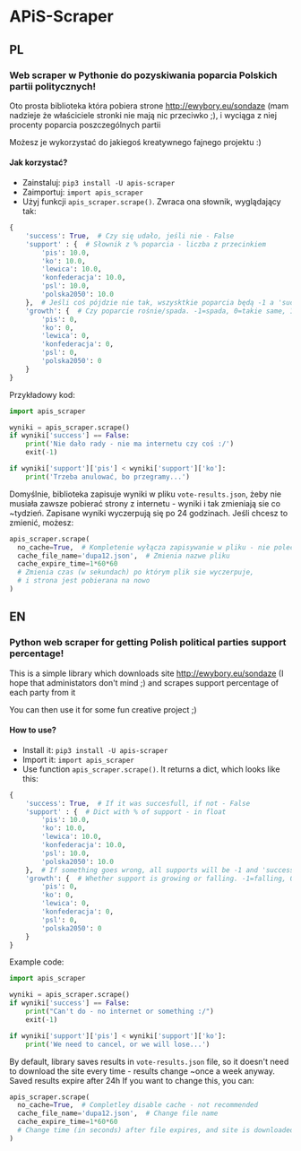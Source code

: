 # APiS-Scraper
## PL
### Web scraper w Pythonie do pozyskiwania poparcia Polskich partii politycznych!
Oto prosta biblioteka która pobiera strone http://ewybory.eu/sondaze (mam nadzieje że właściciele stronki nie mają nic przeciwko ;), i wyciąga z niej procenty poparcia poszczególnych partii

Możesz je wykorzystać do jakiegoś kreatywnego fajnego projektu :)

#### Jak korzystać?
 - Zainstaluj: `pip3 install -U apis-scraper`
 - Zaimportuj: `import apis_scraper`
 - Użyj funkcji `apis_scraper.scrape()`. Zwraca ona słownik, wyglądający tak:
```python
{
    'success': True,  # Czy się udało, jeśli nie - False
    'support' : {  # Słownik z % poparcia - liczba z przecinkiem
        'pis': 10.0,
        'ko': 10.0,
        'lewica': 10.0,
        'konfederacja': 10.0,
        'psl': 10.0,
        'polska2050': 10.0
    },  # Jeśli coś pójdzie nie tak, wszysktkie poparcia będą -1 a 'success' = False
    'growth': {  # Czy poparcie rośnie/spada. -1=spada, 0=takie same, 1=rośnie
        'pis': 0,
        'ko': 0,
        'lewica': 0,
        'konfederacja': 0,
        'psl': 0,
        'polska2050': 0
    }
}
```
Przykładowy kod:
```python
import apis_scraper

wyniki = apis_scraper.scrape()
if wyniki['success'] == False:
    print('Nie dało rady - nie ma internetu czy coś :/')
    exit(-1)

if wyniki['support']['pis'] < wyniki['support']['ko']:
    print('Trzeba anulować, bo przegramy...')
```

Domyślnie, biblioteka zapisuje wyniki w pliku `vote-results.json`, żeby nie musiała zawsze pobierać strony z internetu - wyniki i tak zmieniają sie co ~tydzień.
Zapisane wyniki wyczerpują się po 24 godzinach.
Jeśli chcesz to zmienić, możesz:
```python
apis_scraper.scrape(
  no_cache=True,  # Kompletenie wyłącza zapisywanie w pliku - nie polecam
  cache_file_name='dupa12.json',  # Zmienia nazwe pliku
  cache_expire_time=1*60*60
  # Zmienia czas (w sekundach) po którym plik sie wyczerpuje,
  # i strona jest pobierana na nowo
)
```

## EN
### Python web scraper for getting Polish political parties support percentage!
This is a simple library which downloads site http://ewybory.eu/sondaze (I hope that administators don't mind ;) and scrapes support percentage of each party from it

You can then use it for some fun creative project ;)

#### How to use?
 - Install it: `pip3 install -U apis-scraper`
 - Import it: `import apis_scraper`
 - Use function `apis_scraper.scrape()`. It returns a dict, which looks like this:
```python
{
    'success': True,  # If it was succesfull, if not - False
    'support' : {  # Dict with % of support - in float
        'pis': 10.0,
        'ko': 10.0,
        'lewica': 10.0,
        'konfederacja': 10.0,
        'psl': 10.0,
        'polska2050': 10.0
    },  # If something goes wrong, all supports will be -1 and 'success' = False
    'growth': {  # Whether support is growing or falling. -1=falling, 0=stays same, 1=growing
        'pis': 0,
        'ko': 0,
        'lewica': 0,
        'konfederacja': 0,
        'psl': 0,
        'polska2050': 0
    }
}
```

Example code:
```python
import apis_scraper

wyniki = apis_scraper.scrape()
if wyniki['success'] == False:
    print("Can't do - no internet or something :/")
    exit(-1)

if wyniki['support']['pis'] < wyniki['support']['ko']:
    print('We need to cancel, or we will lose...')
```

By default, library saves results in `vote-results.json` file, so it doesn't need to download the site every time - results change ~once a week anyway.
Saved results expire after 24h
If you want to change this, you can:
```python
apis_scraper.scrape(
  no_cache=True,  # Completley disable cache - not recommended
  cache_file_name='dupa12.json',  # Change file name
  cache_expire_time=1*60*60
  # Change time (in seconds) after file expires, and site is downloaded again
)
```
